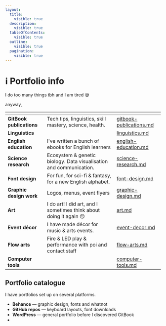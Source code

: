 ```yaml
---
layout:
  title:
    visible: true
  description:
    visible: true
  tableOfContents:
    visible: true
  outline:
    visible: true
  pagination:
    visible: true
---
```


# ℹ️ Portfolio info

I do too many things tbh and I am tired 😪

anyway,

<table data-view="cards"><thead><tr><th></th><th></th><th data-hidden data-card-target data-type="content-ref"></th></tr></thead><tbody><tr><td><strong>GitBook publications</strong></td><td>Tech tips, linguistics, skill mastery, science, health.</td><td><a href="gitbook-publications.md">gitbook-publications.md</a></td></tr><tr><td><strong>Linguistics</strong></td><td></td><td><a href="linguistics.md">linguistics.md</a></td></tr><tr><td><strong>English education</strong></td><td>I've written a bunch of ebooks for English learners</td><td><a href="english-education.md">english-education.md</a></td></tr><tr><td><strong>Science research</strong></td><td>Ecosystem &#x26; genetic biology. Data visualisation and communication.</td><td><a href="science-research.md">science-research.md</a></td></tr><tr><td><strong>Font design</strong></td><td>For fun, for sci-fi &#x26; fantasy, for a new English alphabet.</td><td><a href="font-design.md">font-design.md</a></td></tr><tr><td><strong>Graphic design work</strong></td><td>Logos, menus, event flyers</td><td><a href="graphic-design.md">graphic-design.md</a></td></tr><tr><td><strong>Art</strong></td><td>I do art! I did art, and I sometimes think about doing it again 🙃</td><td><a href="art.md">art.md</a></td></tr><tr><td><strong>Event décor</strong></td><td>I have made décor for music &#x26; arts events.</td><td><a href="event-decor.md">event-decor.md</a></td></tr><tr><td><strong>Flow arts</strong></td><td>Fire &#x26; LED play &#x26; performance with poi and contact staff</td><td><a href="flow-arts.md">flow-arts.md</a></td></tr><tr><td><strong>Computer tools</strong></td><td></td><td><a href="computer-tools.md">computer-tools.md</a></td></tr></tbody></table>

## Portfolio catalogue

I have portfolios set up on several platforms.

* **Behance** — graphic design, fonts and whatnot&#x20;
* **GitHub repos** — keyboard layouts, font downloads&#x20;
* **WordPress** — general portfolio before I discovered GitBook&#x20;
*
